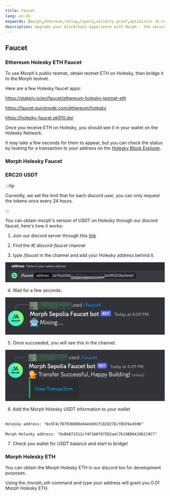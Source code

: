 ```yaml
---
title: Faucet
lang: en-US
keywords: [morph,ethereum,rollup,layer2,validity proof,optimistic zk-rollup]
description: Upgrade your blockchain experience with Morph - the secure decentralized, cost0efficient, and high-performing optimistic zk-rollup solution. Try it now!
---
```


## Faucet

### Ethereum Holesky ETH Faucet

To use Morph's public testnet, obtain testnet ETH on Holesky, then bridge it to the Morph testnet.

Here are a few Holesky faucet apps:

https://stakely.io/en/faucet/ethereum-holesky-testnet-eth

https://faucet.quicknode.com/ethereum/holesky

https://holesky-faucet.pk910.de/

Once you receive ETH on Holesky, you should see it in your wallet on the Holesky Network. 

It may take a few seconds for them to appear, but you can check the status by looking for a transaction to your address on the [Holesky Block Explorer](https://holesky.etherscan.io/).


### Morph Holesky Faucet

### ERC20 USDT

:::tip

Currently, we set the limit that for each discord user, you can only request the tokens once every 24 hours.

:::

You can obtain morph's version of USDT on Holesky through our discord faucet, here's how it works:

1. Join our discord server through this [link](https://discord.gg/f3Wh6ZK6XC)

2. Find the *#| discord-faucet* channel

3. type */faucet* in the channel and add your Holesky address behind it.

![command](../../assets/docs/quick-start/faucet/command.png)

4. Wait for a few seconds.

![mining](../../assets/docs/quick-start/faucet/mining.png)

5. Once succeeded, you will see this in the channel.

![success](../../assets/docs/quick-start/faucet/success.png)

6.  Add the Morph Holesky USDT information to your wallet

~~~

Holesky address: "0x5F4c7D793D898e64eddd1fC82D27EcfB5F6e4596"

Morph Holesky address: "0xB4A71512cf4F3A8f675D2aeC76198D6419D219C7"

~~~

7. Check you wallet for USDT balance and start to bridge!

### Morph Holesky ETH

You can obtain the Morph Holesky ETH in our discord too for development purposes.

Using the */morph_eth* command and type your address will grant you 0.01 Morph Holesky ETH.